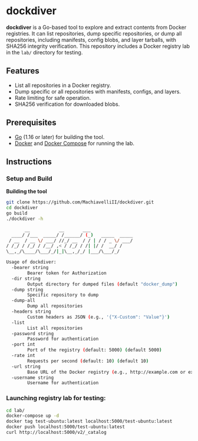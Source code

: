 # dockdiver

**dockdiver** is a Go-based tool to explore and extract contents from Docker registries. It can list repositories, dump specific repositories, or dump all repositories, including manifests, config blobs, and layer tarballs, with SHA256 integrity verification. This repository includes a Docker registry lab in the `lab/` directory for testing.

## Features

- List all repositories in a Docker registry.
- Dump specific or all repositories with manifests, configs, and layers.
- Rate limiting for safe operation.
- SHA256 verification for downloaded blobs.

## Prerequisites

- [Go](https://golang.org/dl/) (1.16 or later) for building the tool.
- [Docker](https://www.docker.com/get-started) and [Docker Compose](https://docs.docker.com/compose/install/) for running the lab.

## Instructions

### Setup and Build

**Building the tool**

```bash
git clone https://github.com/MachiavelliII/dockdiver.git
cd dockdiver
go build
./dockdiver -h

       __           __       ___
  ____/ /___  _____/ /______/ (_)   _____  _____
 / __  / __ \/ ___/ //_/ __  / / | / / _ \/ ___/
/ /_/ / /_/ / /__/ ,< / /_/ / /| |/ /  __/ /
\__,_/\____/\___/_/|_|\__,_/_/ |___/\___/_/

Usage of dockdiver:
  -bearer string
        Bearer token for Authorization
  -dir string
        Output directory for dumped files (default "docker_dump")
  -dump string
        Specific repository to dump
  -dump-all
        Dump all repositories
  -headers string
        Custom headers as JSON (e.g., '{"X-Custom": "Value"}')
  -list
        List all repositories
  -password string
        Password for authentication
  -port int
        Port of the registry (default: 5000) (default 5000)
  -rate int
        Requests per second (default: 10) (default 10)
  -url string
        Base URL of the Docker registry (e.g., http://example.com or example.com) (default "http://localhost")
  -username string
        Username for authentication
```

### Launching registry lab for testing:

```bash
cd lab/
docker-compose up -d
docker tag test-ubuntu:latest localhost:5000/test-ubuntu:latest
docker push localhost:5000/test-ubuntu:latest
curl http://localhost:5000/v2/_catalog
```
